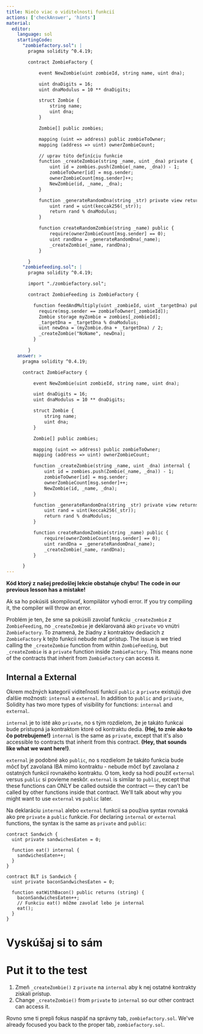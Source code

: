 ```yaml
---
title: Niečo viac o viditelnosti funkcií
actions: ['checkAnswer', 'hints']
material:
  editor:
    language: sol
    startingCode:
      "zombiefactory.sol": |
        pragma solidity ^0.4.19;

        contract ZombieFactory {

            event NewZombie(uint zombieId, string name, uint dna);

            uint dnaDigits = 16;
            uint dnaModulus = 10 ** dnaDigits;

            struct Zombie {
                string name;
                uint dna;
            }

            Zombie[] public zombies;

            mapping (uint => address) public zombieToOwner;
            mapping (address => uint) ownerZombieCount;

            // uprav túto definíciu funkcie
            function _createZombie(string _name, uint _dna) private {
                uint id = zombies.push(Zombie(_name, _dna)) - 1;
                zombieToOwner[id] = msg.sender;
                ownerZombieCount[msg.sender]++;
                NewZombie(id, _name, _dna);
            }

            function _generateRandomDna(string _str) private view returns (uint) {
                uint rand = uint(keccak256(_str));
                return rand % dnaModulus;
            }

            function createRandomZombie(string _name) public {
                require(ownerZombieCount[msg.sender] == 0);
                uint randDna = _generateRandomDna(_name);
                _createZombie(_name, randDna);
            }

        }
      "zombiefeeding.sol": |
        pragma solidity ^0.4.19;

        import "./zombiefactory.sol";

        contract ZombieFeeding is ZombieFactory {

          function feedAndMultiply(uint _zombieId, uint _targetDna) public {
            require(msg.sender == zombieToOwner[_zombieId]);
            Zombie storage myZombie = zombies[_zombieId];
            _targetDna = _targetDna % dnaModulus;
            uint newDna = (myZombie.dna + _targetDna) / 2;
            _createZombie("NoName", newDna);
          }

        }
    answer: >
      pragma solidity ^0.4.19;

      contract ZombieFactory {

          event NewZombie(uint zombieId, string name, uint dna);

          uint dnaDigits = 16;
          uint dnaModulus = 10 ** dnaDigits;

          struct Zombie {
              string name;
              uint dna;
          }

          Zombie[] public zombies;

          mapping (uint => address) public zombieToOwner;
          mapping (address => uint) ownerZombieCount;

          function _createZombie(string _name, uint _dna) internal {
              uint id = zombies.push(Zombie(_name, _dna)) - 1;
              zombieToOwner[id] = msg.sender;
              ownerZombieCount[msg.sender]++;
              NewZombie(id, _name, _dna);
          }

          function _generateRandomDna(string _str) private view returns (uint) {
              uint rand = uint(keccak256(_str));
              return rand % dnaModulus;
          }

          function createRandomZombie(string _name) public {
              require(ownerZombieCount[msg.sender] == 0);
              uint randDna = _generateRandomDna(_name);
              _createZombie(_name, randDna);
          }

      }
---
```


**Kód ktorý z našej predošlej lekcie obstahuje chybu!**
**The code in our previous lesson has a mistake!**

Ak sa ho pokúsiš skompilovať, kompilátor vyhodí error.
If you try compiling it, the compiler will throw an error.

Problém je ten, že sme sa pokúsili zavolať funkciu `_createZombie` z `ZombieFeeding`, no  `_createZombie` je deklarovaná ako `private` vo vnútri `ZombieFactory`. To znamená, že žiadny z kontraktov dediacich z `ZombieFactory` k tejto funkcii nebude mať prístup. 
The issue is we tried calling the `_createZombie` function from within `ZombieFeeding`, but `_createZombie` is a `private` function inside `ZombieFactory`. This means none of the contracts that inherit from `ZombieFactory` can access it.

## Internal a External

Okrem možných kategorií viditeľnosti funkcií  `public` a `private` existujú dve ďalšie možnosti: `internal` a `external`.
In addition to `public` and `private`, Solidity has two more types of visibility for functions: `internal` and `external`.

`internal` je to isté ako `private`, no s tým rozdielom, že je takáto funkcai bude prístupná ja kontraktom ktoré od kontraktu dedia. **(Hej, to znie ako to čo potrebujeme!)**
`internal` is the same as `private`, except that it's also accessible to contracts that inherit from this contract. **(Hey, that sounds like what we want here!)**.

`external` je podobné ako `public`, no s rozdielom že takáto funkcia bude môcť byť zavolaná IBA mimo kontraktu - nebude môcť byť zavolana z ostatných funkcií rovnakého kontraktu. O tom, kedy sa hodí použiť `external` versus `public` si povieme neskôr.
`external` is similar to `public`, except that these functions can ONLY be called outside the contract — they can't be called by other functions inside that contract. We'll talk about why you might want to use `external` vs `public` later.

Na deklaráciu `internal` alebo `external` funkcií sa používa syntax rovnaká ako pre `private` a `public` funkcie.
For declaring `internal` or `external` functions, the syntax is the same as `private` and `public`:

```
contract Sandwich {
  uint private sandwichesEaten = 0;

  function eat() internal {
    sandwichesEaten++;
  }
}

contract BLT is Sandwich {
  uint private baconSandwichesEaten = 0;

  function eatWithBacon() public returns (string) {
    baconSandwichesEaten++;
    // Funkciu eat() môžme zavolať lebo je internal
    eat();
  }
}
```

# Vyskúšaj si to sám
# Put it to the test

1. Zmeň  `_createZombie()` z `private` na `internal` aby k nej ostatné kontrakty získali prístup.
1. Change `_createZombie()` from `private` to `internal` so our other contract can access it.

  Rovno sme ti prepli fokus naspäť na správny tab, `zombiefactory.sol`.
  We've already focused you back to the proper tab, `zombiefactory.sol`.
